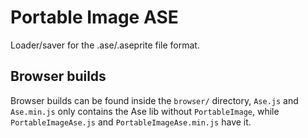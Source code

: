 
# Portable Image ASE

Loader/saver for the .ase/.aseprite file format.



## Browser builds

Browser builds can be found inside the `browser/` directory, `Ase.js` and `Ase.min.js` only contains the Ase lib without `PortableImage`,
while `PortableImageAse.js` and `PortableImageAse.min.js` have it.